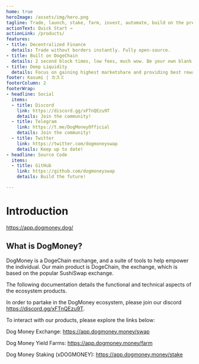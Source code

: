 ```yaml
---
home: true
heroImage: /assets/img/hero.png
tagline: Trade, launch, stake, farm, invest, automate, build on the premier DeFi platform of DogeChain
actionText: Quick Start →
actionLink: /products/
features:
- title: Decentralized Finance
  details: Trade without borders instantly. Fully open-source.
- title: Built on DogeChain
  details: 2 second block times, low fees, much wow. Be your own blank.
- title: Deep Liquidity
  details: Focus on gaining highest marketshare and providing best rewards to liquidity providers.
footer: Kasumi | カスミ
footerColumn: 2
footerWrap:
- headline: Social
  items:
  - title: Discord
    link: https://discord.gg/xFTnQEzu9T
    details: Join the community!
  - title: Telegram
    link: https://t.me/DogMoneyOfficial
    details: Join the community!
  - title: Twitter
    link: https://twitter.com/dogmoneyswap
    details: Keep up to date!
- headline: Source Code
  items:
  - title: GitHub
    link: https://github.com/dogmoneyswap
    details: Build the future!

---
```


# Introduction

<https://app.dogmoney.dog/>

## What is DogMoney?

DogMoney is a DogeChain exchange, and a suite of tools to help empower the individual. Our main product is DogeChain, the exchange, which is based on the popular SushiSwap exchange. 

The following documentation details the functional and technical aspects of the ecosystem products.

In order to partake in the DogMoney ecosystem, please join our discord <https://discord.gg/xFTnQEzu9T>.

To interact with our products, please explore the links below:

Dog Money Exchange: <https://app.dogmoney.money/swap>

Dog Money Yield Farms: <https://app.dogmoney.money/farm>

Dog Money Staking (xDOGMONEY): <https://app.dogmoney.money/stake>
